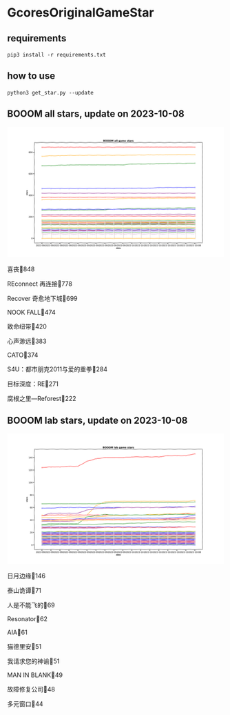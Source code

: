 # GcoresOriginalGameStar

## requirements
```
pip3 install -r requirements.txt
```

## how to use
```
python3 get_star.py --update
```

## BOOOM all stars, update on 2023-10-08 
<div align='center'>
<img src=./pics/all_stars.png alt='BOOOM stars' style='width:1000px;height:auto;'>
</div>

喜丧🌟848

REconnect 再连接🌟778

Recover 奇愈地下城🌟699

NOOK FALL🌟474

致命纽带🌟420

心声渺远🌟383

CATO🌟374

S4U：都市朋克2011与爱的重拳🌟284

目标深度：RE🌟271

腐根之里—Reforest🌟222

## BOOOM lab stars, update on 2023-10-08 
<div align='center'>
<img src=./pics/lab_stars.png alt='BOOOM stars' style='width:1000px;height:auto;'>
</div>

日月边缘🌟146

泰山诡谭🌟71

人是不能飞的🌟69

Resonator🌟62

AIA🌟61

猫德里安🌟51

我请求您的神谕🌟51

MAN IN BLANK🌟49

故障修复公司🌟48

多元窗口🌟44

